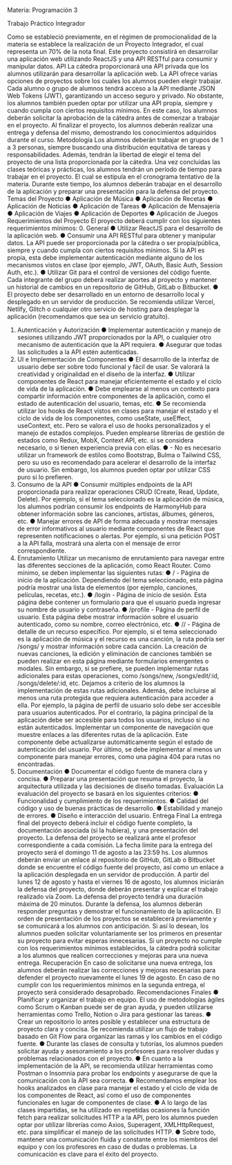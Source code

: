 Materia: Programación 3

Trabajo Práctico Integrador

Como se estableció previamente, en el régimen de promocionalidad de la materia se
establece la realización de un Proyecto Integrador, el cual representa un 70% de la
nota final. Este proyecto consistirá en desarrollar una aplicación web utilizando
ReactJS y una API RESTful para consumir y manipular datos.
API
La cátedra proporcionará una API privada que los alumnos utilizarán para desarrollar
la aplicación web. La API ofrece varias opciones de proyectos sobre los cuales los
alumnos pueden elegir trabajar. Cada alumno o grupo de alumnos tendrá acceso a la
API mediante JSON Web Tokens (JWT), garantizando un acceso seguro y privado.
No obstante, los alumnos también pueden optar por utilizar una API propia, siempre y
cuando cumpla con ciertos requisitos mínimos. En este caso, los alumnos deberán
solicitar la aprobación de la cátedra antes de comenzar a trabajar en el proyecto.
Al finalizar el proyecto, los alumnos deberán realizar una entrega y defensa del
mismo, demostrando los conocimientos adquiridos durante el curso.
Metodología
Los alumnos deberán trabajar en grupos de 1 a 3 personas, siempre buscando una
distribución equitativa de tareas y responsabilidades. Además, tendrán la libertad de
elegir el tema del proyecto de una lista proporcionada por la cátedra.
Una vez concluidas las clases teóricas y prácticas, los alumnos tendrán un período de
tiempo para trabajar en el proyecto. El cual se estipula en el cronograma tentativo de
la materia. Durante este tiempo, los alumnos deberán trabajar en el desarrollo de la
aplicación y preparar una presentación para la defensa del proyecto.
Temas del Proyecto
● Aplicación de Música
● Aplicación de Recetas
● Aplicación de Noticias
● Aplicación de Tareas
● Aplicación de Mensajería
● Aplicación de Viajes
● Aplicación de Deportes
● Aplicación de Juegos
Requerimientos del Proyecto
El proyecto deberá cumplir con los siguientes requerimientos mínimos:
0. General
● Utilizar ReactJS para el desarrollo de la aplicación web.
● Consumir una API RESTful para obtener y manipular datos. La API puede ser
proporcionada por la cátedra o ser propia/pública, siempre y cuando cumpla
con ciertos requisitos mínimos. Si la API es propia, esta debe implementar
autenticación mediante alguno de los mecanismos vistos en clase (por
ejemplo, JWT, OAuth, Basic Auth, Session Auth, etc.).
● Utilizar Git para el control de versiones del código fuente. Cada integrante
del grupo deberá realizar aportes al proyecto y mantener un historial de
cambios en un repositorio de GitHub, GitLab o Bitbucket.
● El proyecto debe ser desarrollado en un entorno de desarrollo local y
desplegado en un servidor de producción. Se recomienda utilizar Vercel,
Netlify, Glitch o cualquier otro servicio de hosting para desplegar la
aplicación (recomendamos que sea un servicio gratuito).
1. Autenticación y Autorización
● Implementar autenticación y manejo de sesiones utilizando JWT
proporcionados por la API, o cualquier otro mecanismo de autenticación que
la API requiera.
● Asegurar que todas las solicitudes a la API estén autenticadas.
2. UI e Implementación de Componentes
● El desarrollo de la interfaz de usuario debe ser sobre todo funcional y fácil
de usar. Se valorará la creatividad y originalidad en el diseño de la interfaz.
● Utilizar componentes de React para manejar eficientemente el estado y el
ciclo de vida de la aplicación.
● Debe emplearse al menos un contexto para compartir información entre
componentes de la aplicación, como el estado de autenticación del usuario,
temas, etc.
● Se recomienda utilizar los hooks de React vistos en clases para manejar el
estado y el ciclo de vida de los componentes, como useState, useEffect,
useContext, etc. Pero se valora el uso de hooks personalizados y el manejo
de estados complejos. Pueden emplearse librerías de gestión de estados
como Redux, MobX, Context API, etc. si se considera necesario, o si tienen
experiencia previa con ellas.
● - No es necesario utilizar un framework de estilos como Bootstrap, Bulma o
Tailwind CSS, pero su uso es recomendado para acelerar el desarrollo de la
interfaz de usuario. Sin embargo, los alumnos pueden optar por utilizar CSS
puro si lo prefieren.
3. Consumo de la API
● Consumir múltiples endpoints de la API proporcionada para realizar
operaciones CRUD (Create, Read, Update, Delete). Por ejemplo, si el tema
seleccionado es la aplicación de música, los alumnos podrían consumir los
endpoints de HarmonyHub para obtener información sobre las canciones,
artistas, álbumes, géneros, etc.
● Manejar errores de API de forma adecuada y mostrar mensajes de error
informativos al usuario mediante componentes de React que representen
notificaciones o alertas. Por ejemplo, si una petición POST a la API falla,
mostrará una alerta con el mensaje de error correspondiente.
4. Enrutamiento
Utilizar un mecanismo de enrutamiento para navegar entre las diferentes secciones
de la aplicación, como React Router. Como mínimo, se deben implementar las
siguientes rutas:
● / - Página de inicio de la aplicación. Dependiendo del tema seleccionado,
esta página podría mostrar una lista de elementos (por ejemplo, canciones,
películas, recetas, etc.).
● /login - Página de inicio de sesión. Esta página debe contener un
formulario para que el usuario pueda ingresar su nombre de usuario y
contraseña.
● /profile - Página de perfil de usuario. Esta página debe mostrar
información sobre el usuario autenticado, como su nombre, correo
electrónico, etc.
● /<resource>/ - Página de detalle de un recurso específico. Por ejemplo,
si el tema seleccionado es la aplicación de música y el recurso es una
canción, la ruta podría ser /songs/ y mostrar información sobre cada
canción.
La creación de nuevas canciones, la edición y eliminación de canciones
también se pueden realizar en esta página mediante formularios emergentes
o modales.
Sin embargo, si se prefiere, se pueden implementar rutas adicionales para
estas operaciones, como /songs/new, /songs/edit/:id,
/songs/delete/:id, etc. Dejamos a criterio de los alumnos la
implementación de estas rutas adicionales.
Además, debe incluirse al menos una ruta protegida que requiera autenticación
para acceder a ella. Por ejemplo, la página de perfil de usuario solo debe ser
accesible para usuarios autenticados. Por el contrario, la página principal de la
aplicación debe ser accesible para todos los usuarios, incluso si no están
autenticados.
Implementar un componente de navegación que muestre enlaces a las diferentes
rutas de la aplicación. Este componente debe actualizarse automáticamente según
el estado de autenticación del usuario.
Por último, se debe implementar al menos un componente para manejar errores,
como una página 404 para rutas no encontradas.
5. Documentación
● Documentar el código fuente de manera clara y concisa.
● Preparar una presentación que resuma el proyecto, la arquitectura utilizada y
las decisiones de diseño tomadas.
Evaluación
La evaluación del proyecto se basará en los siguientes criterios:
● Funcionalidad y cumplimiento de los requerimientos.
● Calidad del código y uso de buenas prácticas de desarrollo.
● Estabilidad y manejo de errores.
● Diseño e interacción del usuario.
Entrega Final
La entrega final del proyecto deberá incluir el código fuente completo, la
documentación asociada (si la hubiera), y una presentación del proyecto. La
defensa del proyecto se realizará ante el profesor correspondiente a cada comisión.
La fecha límite para la entrega del proyecto será el domingo 11 de agosto a las
23:59 hs. Los alumnos deberán enviar un enlace al repositorio de GitHub, GitLab o
Bitbucket donde se encuentre el código fuente del proyecto, así como un enlace a
la aplicación desplegada en un servidor de producción.
A partir del lunes 12 de agosto y hasta el viernes 16 de agosto, los alumnos
iniciarán la defensa del proyecto, donde deberán presentar y explicar el trabajo
realizado vía Zoom. La defensa del proyecto tendrá una duración máxima de 20
minutos. Durante la defensa, los alumnos deberán responder preguntas y
demostrar el funcionamiento de la aplicación.
El orden de presentación de los proyectos se establecerá previamente y se
comunicará a los alumnos con anticipación. Si así lo desean, los alumnos pueden
solicitar voluntariamente ser los primeros en presentar su proyecto para evitar
esperas innecesarias.
Si un proyecto no cumple con los requerimientos mínimos establecidos, la cátedra
podrá solicitar a los alumnos que realicen correcciones y mejoras para una nueva
entrega.
Recuperación
En caso de solicitarse una nueva entrega, los alumnos deberán realizar las
correcciones y mejoras necesarias para defender el proyecto nuevamente el lunes
19 de agosto. En caso de no cumplir con los requerimientos mínimos en la segunda
entrega, el proyecto será considerado desaprobado.
Recomendaciones Finales
● Planificar y organizar el trabajo en equipo. El uso de metodologías ágiles
como Scrum o Kanban puede ser de gran ayuda, y pueden utilizarse
herramientas como Trello, Notion o Jira para gestionar las tareas.
● Crear un repositorio lo antes posible y establecer una estructura de proyecto
clara y concisa. Se recomienda utilizar un flujo de trabajo basado en Git Flow
para organizar las ramas y los cambios en el código fuente.
● Durante las clases de consulta y tutorías, los alumnos pueden solicitar ayuda
y asesoramiento a los profesores para resolver dudas y problemas
relacionados con el proyecto.
● En cuanto a la implementación de la API, se recomienda utilizar
herramientas como Postman o Insomnia para probar los endpoints y
asegurarse de que la comunicación con la API sea correcta.
● Recomendamos emplear los hooks analizados en clase para manejar el
estado y el ciclo de vida de los componentes de React, así como el uso de
componentes funcionales en lugar de componentes de clase.
● A lo largo de las clases impartidas, se ha utilizado en repetidas ocasiones la
función fetch para realizar solicitudes HTTP a la API, pero los alumnos
pueden optar por utilizar librerías como Axios, Superagent,
XMLHttpRequest, etc. para simplificar el manejo de las solicitudes HTTP.
● Sobre todo, mantener una comunicación fluida y constante entre los
miembros del equipo y con los profesores en caso de dudas o problemas. La
comunicación es clave para el éxito del proyecto.